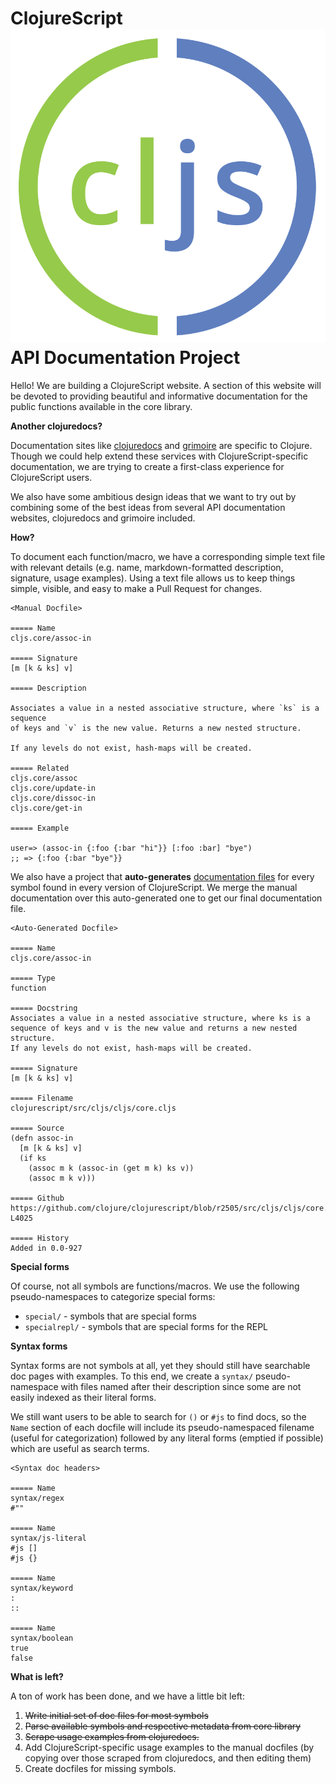 # ClojureScript ![logo](logo.svg) API Documentation Project

Hello!  We are building a ClojureScript website.  A section of this website
will be devoted to providing beautiful and informative documentation for the
public functions available in the core library.

__Another clojuredocs?__

Documentation sites like [clojuredocs](http://clojuredocs.org/) and
[grimoire](http://conj.io/) are specific to Clojure.  Though we could help
extend these services with ClojureScript-specific documentation, we are trying
to create a first-class experience for ClojureScript users.

We also have some ambitious design ideas that we want to try out by combining
some of the best ideas from several API documentation websites, clojuredocs and
grimoire included.

__How?__

To document each function/macro, we have a corresponding simple text file with
relevant details (e.g. name, markdown-formatted description, signature, usage
examples).  Using a text file allows us to keep things simple, visible, and
easy to make a Pull Request for changes.

```
<Manual Docfile>

===== Name
cljs.core/assoc-in

===== Signature
[m [k & ks] v]

===== Description

Associates a value in a nested associative structure, where `ks` is a sequence
of keys and `v` is the new value. Returns a new nested structure.

If any levels do not exist, hash-maps will be created.

===== Related
cljs.core/assoc
cljs.core/update-in
cljs.core/dissoc-in
cljs.core/get-in

===== Example

user=> (assoc-in {:foo {:bar "hi"}} [:foo :bar] "bye")
;; => {:foo {:bar "bye"}}
```

We also have a project that __auto-generates__
[documentation files](https://github.com/cljsinfo/api-docs-generator)
for every symbol found in every version of ClojureScript.  We merge the manual
documentation over this auto-generated one to get our final documentation file.

```
<Auto-Generated Docfile>

===== Name
cljs.core/assoc-in

===== Type
function

===== Docstring
Associates a value in a nested associative structure, where ks is a
sequence of keys and v is the new value and returns a new nested structure.
If any levels do not exist, hash-maps will be created.

===== Signature
[m [k & ks] v]

===== Filename
clojurescript/src/cljs/cljs/core.cljs

===== Source
(defn assoc-in
  [m [k & ks] v]
  (if ks
    (assoc m k (assoc-in (get m k) ks v))
    (assoc m k v)))

===== Github
https://github.com/clojure/clojurescript/blob/r2505/src/cljs/cljs/core.cljs#L4018-L4025

===== History
Added in 0.0-927
```

__Special forms__

Of course, not all symbols are functions/macros.  We use the following
pseudo-namespaces to categorize special forms:

- `special/` - symbols that are special forms
- `specialrepl/` - symbols that are special forms for the REPL

__Syntax forms__

Syntax forms are not symbols at all, yet they should still have searchable doc
pages with examples.  To this end, we create a `syntax/` pseudo-namespace with
files named after their description since some are not easily indexed as their
literal forms.

We still want users to be able to search for `()` or `#js` to find docs, so the
`Name` section of each docfile will include its pseudo-namespaced
filename (useful for categorization) followed by any literal forms (emptied if
possible) which are useful as search terms.


```
<Syntax doc headers>

===== Name
syntax/regex
#""

===== Name
syntax/js-literal
#js []
#js {}

===== Name
syntax/keyword
:
::

===== Name
syntax/boolean
true
false
```

__What is left?__

A ton of work has been done, and we have a little bit left:

1. ~~Write initial set of doc files for most symbols~~
1. ~~Parse available symbols and respective metadata from core library~~
1. ~~Scrape usage examples from clojuredocs.~~
1. Add ClojureScript-specific usage examples to the manual docfiles (by copying over those scraped from clojuredocs, and then editing them)
1. Create docfiles for missing symbols.

